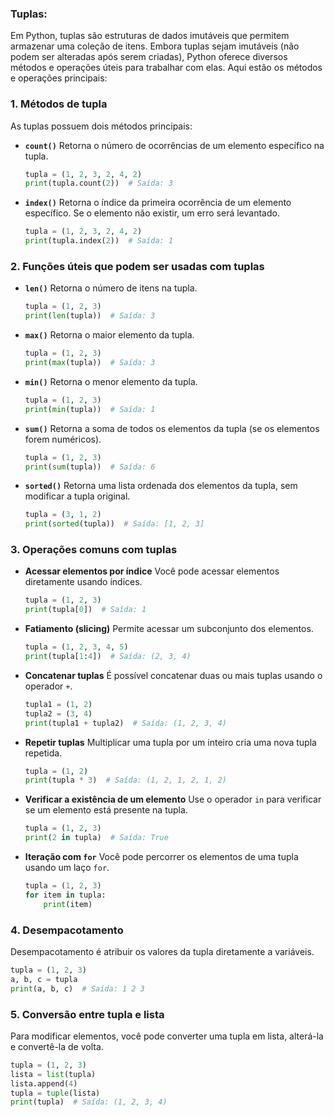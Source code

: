 ### Tuplas:

Em Python, tuplas são estruturas de dados imutáveis que permitem armazenar uma coleção de itens. Embora tuplas sejam imutáveis (não podem ser alteradas após serem criadas), Python oferece diversos métodos e operações úteis para trabalhar com elas. Aqui estão os métodos e operações principais:

### 1. **Métodos de tupla**

As tuplas possuem dois métodos principais:

- **`count()`**
  Retorna o número de ocorrências de um elemento específico na tupla.

  ```python
  tupla = (1, 2, 3, 2, 4, 2)
  print(tupla.count(2))  # Saída: 3
  ```
- **`index()`**
  Retorna o índice da primeira ocorrência de um elemento específico. Se o elemento não existir, um erro será levantado.

  ```python
  tupla = (1, 2, 3, 2, 4, 2)
  print(tupla.index(2))  # Saída: 1
  ```

### 2. **Funções úteis que podem ser usadas com tuplas**

- **`len()`**
  Retorna o número de itens na tupla.

  ```python
  tupla = (1, 2, 3)
  print(len(tupla))  # Saída: 3
  ```
- **`max()`**
  Retorna o maior elemento da tupla.

  ```python
  tupla = (1, 2, 3)
  print(max(tupla))  # Saída: 3
  ```
- **`min()`**
  Retorna o menor elemento da tupla.

  ```python
  tupla = (1, 2, 3)
  print(min(tupla))  # Saída: 1
  ```
- **`sum()`**
  Retorna a soma de todos os elementos da tupla (se os elementos forem numéricos).

  ```python
  tupla = (1, 2, 3)
  print(sum(tupla))  # Saída: 6
  ```
- **`sorted()`**
  Retorna uma lista ordenada dos elementos da tupla, sem modificar a tupla original.

  ```python
  tupla = (3, 1, 2)
  print(sorted(tupla))  # Saída: [1, 2, 3]
  ```

### 3. **Operações comuns com tuplas**

- **Acessar elementos por índice**
  Você pode acessar elementos diretamente usando índices.

  ```python
  tupla = (1, 2, 3)
  print(tupla[0])  # Saída: 1
  ```
- **Fatiamento (slicing)**
  Permite acessar um subconjunto dos elementos.

  ```python
  tupla = (1, 2, 3, 4, 5)
  print(tupla[1:4])  # Saída: (2, 3, 4)
  ```
- **Concatenar tuplas**
  É possível concatenar duas ou mais tuplas usando o operador `+`.

  ```python
  tupla1 = (1, 2)
  tupla2 = (3, 4)
  print(tupla1 + tupla2)  # Saída: (1, 2, 3, 4)
  ```
- **Repetir tuplas**
  Multiplicar uma tupla por um inteiro cria uma nova tupla repetida.

  ```python
  tupla = (1, 2)
  print(tupla * 3)  # Saída: (1, 2, 1, 2, 1, 2)
  ```
- **Verificar a existência de um elemento**
  Use o operador `in` para verificar se um elemento está presente na tupla.

  ```python
  tupla = (1, 2, 3)
  print(2 in tupla)  # Saída: True
  ```
- **Iteração com `for`**
  Você pode percorrer os elementos de uma tupla usando um laço `for`.

  ```python
  tupla = (1, 2, 3)
  for item in tupla:
      print(item)
  ```

### 4. **Desempacotamento**

Desempacotamento é atribuir os valores da tupla diretamente a variáveis.

```python
tupla = (1, 2, 3)
a, b, c = tupla
print(a, b, c)  # Saída: 1 2 3
```

### 5. **Conversão entre tupla e lista**

Para modificar elementos, você pode converter uma tupla em lista, alterá-la e convertê-la de volta.

```python
tupla = (1, 2, 3)
lista = list(tupla)
lista.append(4)
tupla = tuple(lista)
print(tupla)  # Saída: (1, 2, 3, 4)
```

